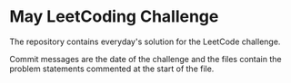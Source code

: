 # May LeetCoding Challenge

The repository contains everyday's solution for the LeetCode challenge.

Commit messages are the date of the challenge and the files contain the problem statements commented at the start of the file.
